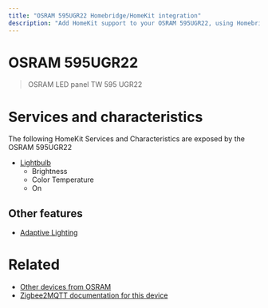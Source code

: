 ```yaml
---
title: "OSRAM 595UGR22 Homebridge/HomeKit integration"
description: "Add HomeKit support to your OSRAM 595UGR22, using Homebridge, Zigbee2MQTT and homebridge-z2m."
---
```

<!---
This file has been GENERATED using src/docgen/docgen.ts
DO NOT EDIT THIS FILE MANUALLY!
-->
# OSRAM 595UGR22
> OSRAM LED panel TW 595 UGR22


# Services and characteristics
The following HomeKit Services and Characteristics are exposed by
the OSRAM 595UGR22

* [Lightbulb](../../light.md)
  * Brightness
  * Color Temperature
  * On

## Other features
* [Adaptive Lighting](../../light.md)

# Related
* [Other devices from OSRAM](../index.md#osram)
* [Zigbee2MQTT documentation for this device](https://www.zigbee2mqtt.io/devices/595UGR22.html)